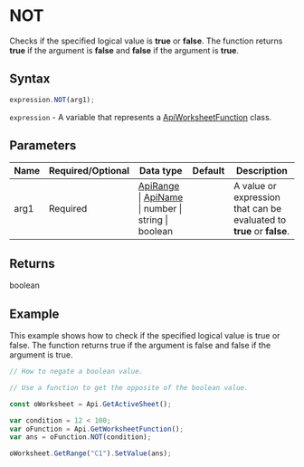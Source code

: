 # NOT

Checks if the specified logical value is **true** or **false**. The function returns **true** if the argument is **false** and **false** if the argument is **true**.

## Syntax

```javascript
expression.NOT(arg1);
```

`expression` - A variable that represents a [ApiWorksheetFunction](../ApiWorksheetFunction.md) class.

## Parameters

| **Name** | **Required/Optional** | **Data type** | **Default** | **Description** |
| ------------- | ------------- | ------------- | ------------- | ------------- |
| arg1 | Required | [ApiRange](../../ApiRange/ApiRange.md) \| [ApiName](../../ApiName/ApiName.md) \| number \| string \| boolean |  | A value or expression that can be evaluated to **true** or **false**. |

## Returns

boolean

## Example

This example shows how to сheck if the specified logical value is true or false. The function returns true if the argument is false and false if the argument is true.

```javascript editor-xlsx
// How to negate a boolean value.

// Use a function to get the opposite of the boolean value.

const oWorksheet = Api.GetActiveSheet();

var condition = 12 < 100;
var oFunction = Api.GetWorksheetFunction();
var ans = oFunction.NOT(condition);

oWorksheet.GetRange("C1").SetValue(ans);

```
